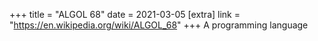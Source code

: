 +++
title = "ALGOL 68"
date = 2021-03-05
[extra]
link = "https://en.wikipedia.org/wiki/ALGOL_68"
+++
A programming language

